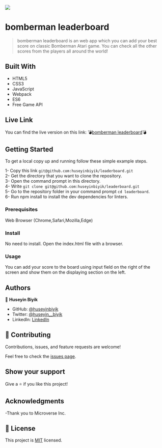 ![](https://img.shields.io/badge/Microverse-blueviolet)

# bomberman leaderboard

> bomberman leaderboard is an web app which you can add your best score on classic Bomberman Atari game. You can check all the other scores from the players all around the world!

## Built With

- HTML5
- CSS3
- JavaScript
- Webpack
- ES6
- Free Game API

## Live Link
You can find the live version on this link: 💣[bomberman leaderboard](https://huseyinbiyik.github.io/bomberman-leaderboard)💣

## Getting Started

To get a local copy up and running follow these simple example steps.

1- Copy this link `git@github.com:huseyinbiyik/leaderboard.git` <br>
2- Get the directory that you want to clone the repository. <br>
3- Open the command prompt in this directory. <br>
4- Write `git clone git@github.com:huseyinbiyik/leaderboard.git` <br>
5- Go to the repository folder in your command prompt `cd leaderboard`. <br>
6- Run npm install to install the dev dependencies for linters.

### Prerequisites

Web Browser (Chrome,Safari,Mozilla,Edge)

### Install

No need to install. Open the index.html file with a browser.

### Usage

You can add your score to the board using input field on the right of the screen and show them on the displaying section on the left.

## Authors

👤 **Huseyin Biyik**

- GitHub: [@huseyinbiyik](https://github.com/huseyinbiyik)
- Twitter: [@huseyin__biyik](https://twitter.com/huseyin__biyik)
- LinkedIn: [LinkedIn](https://www.linkedin.com/in/huseyin-b%C4%B1y%C4%B1k/)

## 🤝 Contributing

Contributions, issues, and feature requests are welcome!

Feel free to check the [issues page](../../issues/).

## Show your support

Give a ⭐️ if you like this project!

## Acknowledgments

-Thank you to Microverse Inc.

## 📝 License

This project is [MIT](./MIT.md) licensed.
